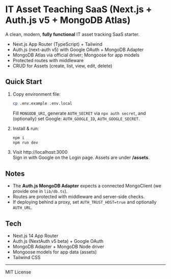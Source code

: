 # IT Asset Teaching SaaS (Next.js + Auth.js v5 + MongoDB Atlas)

A clean, modern, **fully functional** IT asset tracking SaaS starter.
- Next.js App Router (TypeScript) + Tailwind
- Auth.js (next-auth v5) with Google OAuth + MongoDB Adapter
- MongoDB Atlas via official driver; Mongoose for app models
- Protected routes with middleware
- CRUD for Assets (create, list, view, edit, delete)

## Quick Start
1) Copy environment file:  
   ```bash
   cp .env.example .env.local
   ```
   Fill `MONGODB_URI`, generate `AUTH_SECRET` via `npx auth secret`, and (optionally) set Google:
   `AUTH_GOOGLE_ID`, `AUTH_GOOGLE_SECRET`.

2) Install & run:
   ```bash
   npm i
   npm run dev
   ```

3) Visit http://localhost:3000  
   Sign in with Google on the Login page. Assets are under **/assets**.

## Notes
- The **Auth.js MongoDB Adapter** expects a connected MongoClient (we provide one in `lib/db.ts`).
- Routes are protected with middleware and server-side checks.
- If deploying behind a proxy, set `AUTH_TRUST_HOST=true` and optionally `AUTH_URL`.

## Tech
- Next.js 14 App Router
- Auth.js (NextAuth v5 beta) + Google OAuth
- MongoDB Adapter + MongoDB Node driver
- Mongoose models for app data (assets)
- Tailwind CSS

---

MIT License
